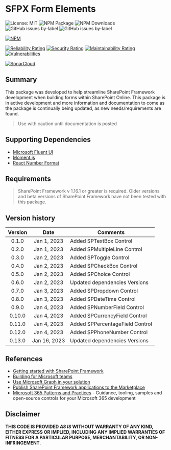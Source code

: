 # SFPX Form Elements
![License: MIT](https://img.shields.io/npm/l/fagansc-spfx-form-elements?style=for-the-badge)
![NPM Package](https://img.shields.io/npm/v/fagansc-spfx-form-elements?style=for-the-badge)
![NPM Downloads](https://img.shields.io/npm/dw/fagansc-spfx-form-elements?color=blue&style=for-the-badge)
![GitHub issues by-label](https://img.shields.io/github/issues-raw/FaganSC/spfxFormElements/enhancement?label=Open%20Enhancements&style=for-the-badge)
![GitHub issues by-label](https://img.shields.io/github/issues-raw/FaganSC/spfxFormElements/bug?label=Open%20Bugs&style=for-the-badge)

[![NPM](https://nodei.co/npm/fagansc-spfx-form-elements.png?mini=true)](https://npmjs.org/package/fagansc-spfx-form-elements)

[![Reliability Rating](https://sonarcloud.io/api/project_badges/measure?project=FaganSC_spfxFormElements&metric=reliability_rating)](https://sonarcloud.io/summary/new_code?id=FaganSC_spfxFormElements)
[![Security Rating](https://sonarcloud.io/api/project_badges/measure?project=FaganSC_spfxFormElements&metric=security_rating)](https://sonarcloud.io/summary/new_code?id=FaganSC_spfxFormElements)
[![Maintainability Rating](https://sonarcloud.io/api/project_badges/measure?project=FaganSC_spfxFormElements&metric=sqale_rating)](https://sonarcloud.io/summary/new_code?id=FaganSC_spfxFormElements)
[![Vulnerabilities](https://sonarcloud.io/api/project_badges/measure?project=FaganSC_spfxFormElements&metric=vulnerabilities)](https://sonarcloud.io/summary/new_code?id=FaganSC_spfxFormElements)

[![SonarCloud](https://sonarcloud.io/images/project_badges/sonarcloud-orange.svg)](https://sonarcloud.io/project/overview?id=FaganSC_spfxFormElements)

## Summary
This package was developed to help streamline SharePoint Framework development when building forms within SharePoint Online. This package is in active development and more information and documentation to come as the package is continually being updated, as new needs/requirements are found.

> Use with caution until documentation is posted

## Supporting Dependencies
- [Microsoft Fluent UI](https://developer.microsoft.com/en-us/fluentui#/)
- [Moment.js](https://momentjs.com/)
- [React Number Format](https://github.com/s-yadav/react-number-format)
## Requirements

> SharePoint Framework v 1.16.1 or greater is required. Older versions and beta versions of SharePoint Framework have not been tested with this package.

## Version history

| Version |     Date     | Comments                        |
| :-----: | :----------: | ------------------------------- |
|  0.1.0  | Jan 1, 2023  | Added SPTextBox Control         |
|  0.2.0  | Jan 1, 2023  | Added SPMultipleLine Control    |
|  0.3.0  | Jan 2, 2023  | Added SPToggle Control          |
|  0.4.0  | Jan 2, 2023  | Added SPCheckBox Control        |
|  0.5.0  | Jan 2, 2023  | Added SPChoice Control          |
|  0.6.0  | Jan 2, 2023  | Updated dependencies Versions   |
|  0.7.0  | Jan 3, 2023  | Added SPDropdown Control        |
|  0.8.0  | Jan 3, 2023  | Added SPDateTime Control        |
|  0.9.0  | Jan 4, 2023  | Added SPNumberField Control     |
| 0.10.0  | Jan 4, 2023  | Added SPCurrencyField Control   |
| 0.11.0  | Jan 4, 2023  | Added SPPercentageField Control |
| 0.12.0  | Jan 4, 2023  | Added SPPhoneNumber Control     |
| 0.13.0  | Jan 16, 2023 | Updated dependencies Versions   |
## References

- [Getting started with SharePoint Framework](https://docs.microsoft.com/en-us/sharepoint/dev/spfx/set-up-your-developer-tenant)
- [Building for Microsoft teams](https://docs.microsoft.com/en-us/sharepoint/dev/spfx/build-for-teams-overview)
- [Use Microsoft Graph in your solution](https://docs.microsoft.com/en-us/sharepoint/dev/spfx/web-parts/get-started/using-microsoft-graph-apis)
- [Publish SharePoint Framework applications to the Marketplace](https://docs.microsoft.com/en-us/sharepoint/dev/spfx/publish-to-marketplace-overview)
- [Microsoft 365 Patterns and Practices](https://aka.ms/m365pnp) - Guidance, tooling, samples and open-source controls for your Microsoft 365 development

## Disclaimer

**THIS CODE IS PROVIDED *AS IS* WITHOUT WARRANTY OF ANY KIND, EITHER EXPRESS OR IMPLIED, INCLUDING ANY IMPLIED WARRANTIES OF FITNESS FOR A PARTICULAR PURPOSE, MERCHANTABILITY, OR NON-INFRINGEMENT.**
